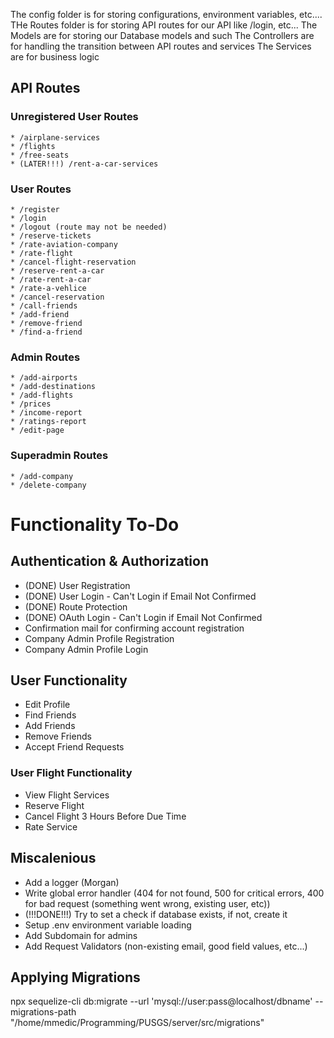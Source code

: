 The config folder is for storing configurations, environment variables, etc....
THe Routes folder is for storing API routes for our API like /login, etc...
The Models are for storing our Database models and such
The Controllers are for handling the transition between API routes and services
The Services are for business logic

## API Routes

### Unregistered User Routes

    * /airplane-services
    * /flights
    * /free-seats
    * (LATER!!!) /rent-a-car-services

### User Routes

    * /register
    * /login
    * /logout (route may not be needed)
    * /reserve-tickets
    * /rate-aviation-company
    * /rate-flight
    * /cancel-flight-reservation
    * /reserve-rent-a-car
    * /rate-rent-a-car
    * /rate-a-vehlice
    * /cancel-reservation
    * /call-friends
    * /add-friend
    * /remove-friend
    * /find-a-friend

### Admin Routes

    * /add-airports
    * /add-destinations
    * /add-flights
    * /prices
    * /income-report
    * /ratings-report
    * /edit-page

### Superadmin Routes

    * /add-company
    * /delete-company

# Functionality To-Do

## Authentication & Authorization

-   (DONE) User Registration
-   (DONE) User Login - Can't Login if Email Not Confirmed
-   (DONE) Route Protection
-   (DONE) OAuth Login - Can't Login if Email Not Confirmed
-   Confirmation mail for confirming account registration
-   Company Admin Profile Registration
-   Company Admin Profile Login

## User Functionality

-   Edit Profile
-   Find Friends
-   Add Friends
-   Remove Friends
-   Accept Friend Requests

### User Flight Functionality

-   View Flight Services
-   Reserve Flight
-   Cancel Flight 3 Hours Before Due Time
-   Rate Service

## Miscalenious

-   Add a logger (Morgan)
-   Write global error handler (404 for not found, 500 for critical errors, 400 for bad request (something went wrong, existing user, etc))
-   (!!!DONE!!!) Try to set a check if database exists, if not, create it
-   Setup .env environment variable loading
-   Add Subdomain for admins
-   Add Request Validators (non-existing email, good field values, etc...)

## Applying Migrations

npx sequelize-cli db:migrate --url 'mysql://user:pass@localhost/dbname' --migrations-path "/home/mmedic/Programming/PUSGS/server/src/migrations"

